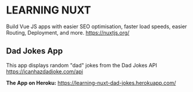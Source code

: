 # LEARNING NUXT
Build Vue JS apps with easier SEO optimisation, faster load speeds, easier Routing, Deployment, and more.
https://nuxtjs.org/

## Dad Jokes App

This app displays random "dad" jokes from the Dad Jokes API https://icanhazdadjoke.com/api 

**The App on Heroku:** https://learning-nuxt-dad-jokes.herokuapp.com/
